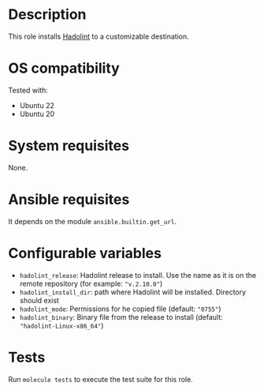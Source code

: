 # Description

This role installs [Hadolint](https://github.com/hadolint/hadolint) to a customizable destination.

# OS compatibility

Tested with:

- Ubuntu 22
- Ubuntu 20

# System requisites

None.

# Ansible requisites

It depends on the module `ansible.builtin.get_url`.

# Configurable variables

- `hadolint_release`: Hadolint release to install. Use the name as it is on the remote repository (for example: `"v.2.10.0"`)
- `hadolint_install_dir`: path where Hadolint will be installed. Directory should exist
- `hadolint_mode`: Permissions for he copied file (default: `"0755"`)
- `hadolint_binary`: Binary file from the release to install (default: `"hadolint-Linux-x86_64"`)

# Tests

Run `molecule tests` to execute the test suite for this role.

